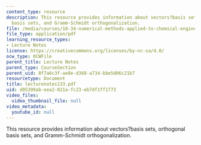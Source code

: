 ```yaml
---
content_type: resource
description: This resource provides information about vectors?basis sets, orthogonal
  basis sets, and Gramm-Schmidt orthogonalization.
file: /media/courses/10-34-numerical-methods-applied-to-chemical-engineering-fall-2005/d05399abeea2021afc23eb7df1ff1773_lecturenotes133.pdf
file_type: application/pdf
learning_resource_types:
- Lecture Notes
license: https://creativecommons.org/licenses/by-nc-sa/4.0/
ocw_type: OCWFile
parent_title: Lecture Notes
parent_type: CourseSection
parent_uid: 8f7a6c3f-ae8e-d368-a734-bbe5d06c21b7
resourcetype: Document
title: lecturenotes133.pdf
uid: d05399ab-eea2-021a-fc23-eb7df1ff1773
video_files:
  video_thumbnail_file: null
video_metadata:
  youtube_id: null
---
```

This resource provides information about vectors?basis sets, orthogonal basis sets, and Gramm-Schmidt orthogonalization.